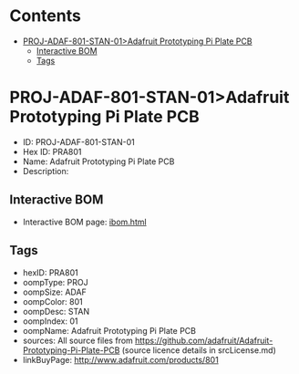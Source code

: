 



Contents
========

* [PROJ-ADAF-801-STAN-01>Adafruit Prototyping Pi Plate PCB](#proj-adaf-801-stan-01adafruit-prototyping-pi-plate-pcb)
	* [Interactive BOM](#interactive-bom)
	* [Tags](#tags)

# PROJ-ADAF-801-STAN-01>Adafruit Prototyping Pi Plate PCB

- ID: PROJ-ADAF-801-STAN-01
- Hex ID: PRA801
- Name: Adafruit Prototyping Pi Plate PCB
- Description: 

## Interactive BOM

- Interactive BOM page: [ibom.html](kicad/bom/ibom.html)

## Tags

- hexID: PRA801
- oompType: PROJ
- oompSize: ADAF
- oompColor: 801
- oompDesc: STAN
- oompIndex: 01
- oompName: Adafruit Prototyping Pi Plate PCB
- sources: All source files from https://github.com/adafruit/Adafruit-Prototyping-Pi-Plate-PCB (source licence details in srcLicense.md)
- linkBuyPage: http://www.adafruit.com/products/801
